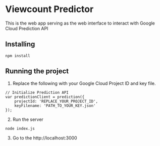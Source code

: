 # Viewcount Predictor

This is the web app serving as the web interface to interact with Google Cloud Prediction API

## Installing

```
npm install
```

## Running the project 

1. Replace the following with your Google Cloud Project ID and key file.
```
// Initialize Prediction API
var predictionClient = prediction({
    projectId: 'REPLACE_YOUR_PROJECT_ID',
    keyFilename: 'PATH_TO_YOUR_KEY.json'
});
```

2. Run the server
```
node index.js
```

3. Go to the http://localhost:3000
